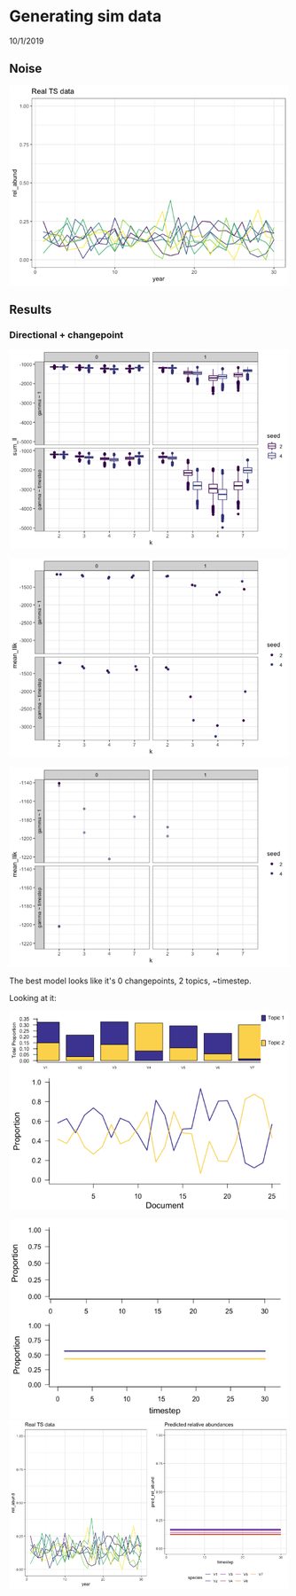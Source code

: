 Generating sim data
================
10/1/2019

Noise
-----

![](noise_files/figure-markdown_github/noise-1.png)

Results
-------

### Directional + changepoint

![](noise_files/figure-markdown_github/plot%20directional%20changepoint-1.png)

![](noise_files/figure-markdown_github/plot%20dc%20means-1.png)

![](noise_files/figure-markdown_github/best-1.png)

The best model looks like it's 0 changepoints, 2 topics, ~timestep.

Looking at it:

![](noise_files/figure-markdown_github/best%20lda-1.png)

![](noise_files/figure-markdown_github/plot%20ts-1.png) ![](noise_files/figure-markdown_github/generate%20species%20predictions-1.png)
